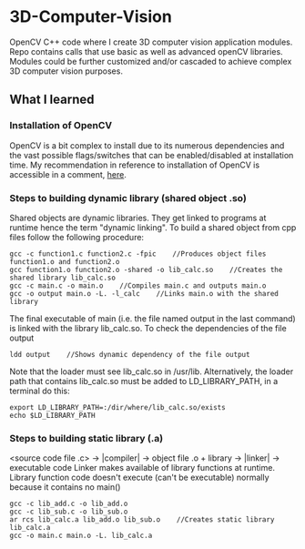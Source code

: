 # 3D-Computer-Vision
OpenCV C++ code where I create 3D computer vision application modules. Repo contains calls that use basic as well as advanced openCV libraries. Modules could be further customized and/or cascaded to achieve complex 3D computer vision purposes. 

## What I learned
### Installation of OpenCV
OpenCV is a bit complex to install due to its numerous dependencies and the vast possible flags/switches that can be enabled/disabled at installation time. My recommendation in reference to installation of OpenCV is accessible in a comment, [here](https://github.com/opencv/opencv/issues/22646#issuecomment-1368427549).

### Steps to building dynamic library (shared object .so)
Shared objects are dynamic libraries. They get linked to programs at runtime hence the term "dynamic linking". To build a shared object from cpp files follow the following procedure:
```
gcc -c function1.c function2.c -fpic    //Produces object files function1.o and function2.o
gcc function1.o function2.o -shared -o lib_calc.so    //Creates the shared library lib_calc.so
gcc -c main.c -o main.o    //Compiles main.c and outputs main.o
gcc -o output main.o -L. -l_calc    //Links main.o with the shared library
```
The final executable of main (i.e. the file named output in the last command) is linked with the library lib_calc.so. To check the dependencies of the file output 
```
ldd output    //Shows dynamic dependency of the file output
```
Note that the loader must see lib_calc.so in /usr/lib. Alternatively, the loader path that contains lib_calc.so must be added to LD_LIBRARY_PATH, in a terminal do this:
```
export LD_LIBRARY_PATH=:/dir/where/lib_calc.so/exists
echo $LD_LIBRARY_PATH
```
### Steps to building static library (.a)
<source code file .c> -> |compiler| -> object file .o + library -> |linker| -> executable code
Linker makes available of library functions at runtime. Library function code doesn't execute (can't be executable) normally because it contains no main()
```
gcc -c lib_add.c -o lib_add.o
gcc -c lib_sub.c -o lib_sub.o
ar rcs lib_calc.a lib_add.o lib_sub.o    //Creates static library lib_calc.a
gcc -o main.c main.o -L. lib_calc.a
```
